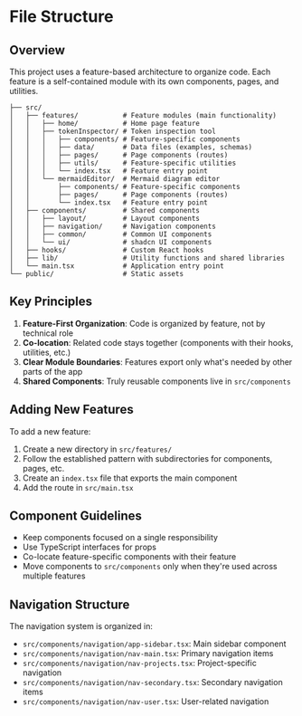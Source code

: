 # File Structure

## Overview

This project uses a feature-based architecture to organize code. Each feature is a self-contained module with its own components, pages, and utilities.

```
├── src/
│   ├── features/           # Feature modules (main functionality)
│   │   ├── home/           # Home page feature
│   │   ├── tokenInspector/ # Token inspection tool
│   │   │   ├── components/ # Feature-specific components
│   │   │   ├── data/       # Data files (examples, schemas)
│   │   │   ├── pages/      # Page components (routes)
│   │   │   ├── utils/      # Feature-specific utilities
│   │   │   └── index.tsx   # Feature entry point
│   │   └── mermaidEditor/  # Mermaid diagram editor
│   │       ├── components/ # Feature-specific components
│   │       ├── pages/      # Page components (routes)
│   │       └── index.tsx   # Feature entry point
│   ├── components/         # Shared components
│   │   ├── layout/         # Layout components
│   │   ├── navigation/     # Navigation components
│   │   ├── common/         # Common UI components
│   │   └── ui/             # shadcn UI components
│   ├── hooks/              # Custom React hooks
│   ├── lib/                # Utility functions and shared libraries
│   └── main.tsx            # Application entry point
└── public/                 # Static assets
```

## Key Principles

1. **Feature-First Organization**: Code is organized by feature, not by technical role
2. **Co-location**: Related code stays together (components with their hooks, utilities, etc.)
3. **Clear Module Boundaries**: Features export only what's needed by other parts of the app
4. **Shared Components**: Truly reusable components live in `src/components`

## Adding New Features

To add a new feature:

1. Create a new directory in `src/features/`
2. Follow the established pattern with subdirectories for components, pages, etc.
3. Create an `index.tsx` file that exports the main component
4. Add the route in `src/main.tsx`

## Component Guidelines

- Keep components focused on a single responsibility
- Use TypeScript interfaces for props
- Co-locate feature-specific components with their feature
- Move components to `src/components` only when they're used across multiple features

## Navigation Structure

The navigation system is organized in:
- `src/components/navigation/app-sidebar.tsx`: Main sidebar component
- `src/components/navigation/nav-main.tsx`: Primary navigation items
- `src/components/navigation/nav-projects.tsx`: Project-specific navigation
- `src/components/navigation/nav-secondary.tsx`: Secondary navigation items
- `src/components/navigation/nav-user.tsx`: User-related navigation